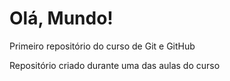 # Olá, Mundo!
Primeiro repositório do curso de Git e GitHub

Repositório criado durante uma das aulas do curso
